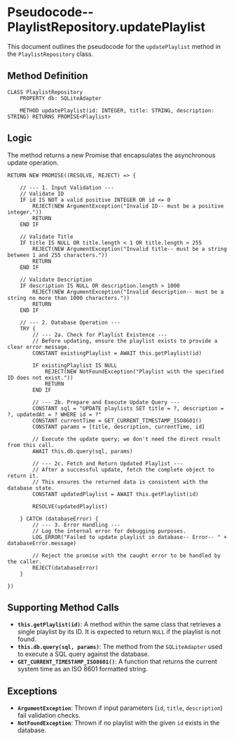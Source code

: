 # Pseudocode-- PlaylistRepository.updatePlaylist

This document outlines the pseudocode for the `updatePlaylist` method in the `PlaylistRepository` class.

## Method Definition

```plaintext
CLASS PlaylistRepository
    PROPERTY db: SQLiteAdapter

    METHOD updatePlaylist(id: INTEGER, title: STRING, description: STRING) RETURNS PROMISE<Playlist>
```

## Logic

The method returns a new Promise that encapsulates the asynchronous update operation.

```plaintext
RETURN NEW PROMISE((RESOLVE, REJECT) => {

    // --- 1. Input Validation ---
    // Validate ID
    IF id IS NOT a valid positive INTEGER OR id <= 0
        REJECT(NEW ArgumentException("Invalid ID-- must be a positive integer."))
        RETURN
    END IF

    // Validate Title
    IF title IS NULL OR title.length < 1 OR title.length > 255
        REJECT(NEW ArgumentException("Invalid title-- must be a string between 1 and 255 characters."))
        RETURN
    END IF

    // Validate Description
    IF description IS NULL OR description.length > 1000
        REJECT(NEW ArgumentException("Invalid description-- must be a string no more than 1000 characters."))
        RETURN
    END IF

    // --- 2. Database Operation ---
    TRY {
        // --- 2a. Check for Playlist Existence ---
        // Before updating, ensure the playlist exists to provide a clear error message.
        CONSTANT existingPlaylist = AWAIT this.getPlaylist(id)

        IF existingPlaylist IS NULL
            REJECT(NEW NotFoundException("Playlist with the specified ID does not exist."))
            RETURN
        END IF

        // --- 2b. Prepare and Execute Update Query ---
        CONSTANT sql = "UPDATE playlists SET title = ?, description = ?, updatedAt = ? WHERE id = ?"
        CONSTANT currentTime = GET_CURRENT_TIMESTAMP_ISO8601()
        CONSTANT params = [title, description, currentTime, id]

        // Execute the update query; we don't need the direct result from this call.
        AWAIT this.db.query(sql, params)

        // --- 2c. Fetch and Return Updated Playlist ---
        // After a successful update, fetch the complete object to return it.
        // This ensures the returned data is consistent with the database state.
        CONSTANT updatedPlaylist = AWAIT this.getPlaylist(id)

        RESOLVE(updatedPlaylist)

    } CATCH (databaseError) {
        // --- 3. Error Handling ---
        // Log the internal error for debugging purposes.
        LOG_ERROR("Failed to update playlist in database-- Error-- " + databaseError.message)

        // Reject the promise with the caught error to be handled by the caller.
        REJECT(databaseError)
    }

})
```

## Supporting Method Calls

*   **`this.getPlaylist(id)`**: A method within the same class that retrieves a single playlist by its ID. It is expected to return `NULL` if the playlist is not found.
*   **`this.db.query(sql, params)`**: The method from the `SQLiteAdapter` used to execute a SQL query against the database.
*   **`GET_CURRENT_TIMESTAMP_ISO8601()`**: A function that returns the current system time as an ISO 8601 formatted string.

## Exceptions

*   **`ArgumentException`**: Thrown if input parameters (`id`, `title`, `description`) fail validation checks.
*   **`NotFoundException`**: Thrown if no playlist with the given `id` exists in the database.